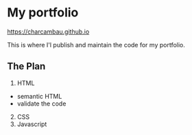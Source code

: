 # My portfolio

https://charcambau.github.io

This is where I'l publish and maintain the code for my portfolio.

## The Plan

1. HTML
  - semantic HTML
  - validate the code
2. CSS
3. Javascript
